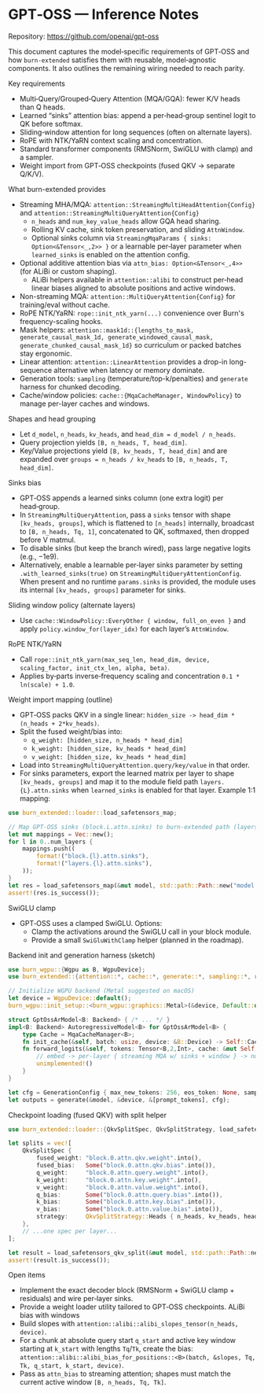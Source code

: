 # GPT‑OSS — Inference Notes

Repository: https://github.com/openai/gpt-oss

This document captures the model‑specific requirements of GPT‑OSS and how `burn‑extended` satisfies them with reusable, model‑agnostic components. It also outlines the remaining wiring needed to reach parity.

Key requirements
- Multi‑Query/Grouped‑Query Attention (MQA/GQA): fewer K/V heads than Q heads.
- Learned “sinks” attention bias: append a per‑head‑group sentinel logit to QK before softmax.
- Sliding‑window attention for long sequences (often on alternate layers).
- RoPE with NTK/YaRN context scaling and concentration.
- Standard transformer components (RMSNorm, SwiGLU with clamp) and a sampler.
- Weight import from GPT‑OSS checkpoints (fused QKV → separate Q/K/V).

What burn-extended provides
- Streaming MHA/MQA: `attention::StreamingMultiHeadAttention{Config}` and `attention::StreamingMultiQueryAttention{Config}`
  - `n_heads` and `num_key_value_heads` allow GQA head sharing.
  - Rolling KV cache, sink token preservation, and sliding `AttnWindow`.
  - Optional sinks column via `StreamingMqaParams { sinks: Option<&Tensor<_,2>> }` or a learnable per‑layer parameter when `learned_sinks` is enabled on the attention config.
- Optional additive attention bias via `attn_bias: Option<&Tensor<_,4>>` (for ALiBi or custom shaping).
  - ALiBi helpers available in `attention::alibi` to construct per‑head linear biases aligned to absolute positions and active windows.
- Non-streaming MQA: `attention::MultiQueryAttention{Config}` for training/eval without cache.
- RoPE NTK/YaRN: `rope::init_ntk_yarn(...)` convenience over Burn's frequency-scaling hooks.
- Mask helpers: `attention::mask1d::{lengths_to_mask, generate_causal_mask_1d, generate_windowed_causal_mask, generate_chunked_causal_mask_1d}` so curriculum or packed batches stay ergonomic.
- Linear attention: `attention::LinearAttention` provides a drop-in long-sequence alternative when latency or memory dominate.
- Generation tools: `sampling` (temperature/top-k/penalties) and `generate` harness for chunked decoding.
- Cache/window policies: `cache::{MqaCacheManager, WindowPolicy}` to manage per-layer caches and windows.

Shapes and head grouping
- Let `d_model`, `n_heads`, `kv_heads`, and `head_dim = d_model / n_heads`.
- Query projection yields `[B, n_heads, T, head_dim]`.
- Key/Value projections yield `[B, kv_heads, T, head_dim]` and are expanded over `groups = n_heads / kv_heads` to `[B, n_heads, T, head_dim]`.

Sinks bias
- GPT‑OSS appends a learned sinks column (one extra logit) per head‑group.
- In `StreamingMultiQueryAttention`, pass a `sinks` tensor with shape `[kv_heads, groups]`, which is flattened to `[n_heads]` internally, broadcast to `[B, n_heads, Tq, 1]`, concatenated to QK, softmaxed, then dropped before V matmul.
- To disable sinks (but keep the branch wired), pass large negative logits (e.g., −1e9).
- Alternatively, enable a learnable per‑layer sinks parameter by setting `.with_learned_sinks(true)` on `StreamingMultiQueryAttentionConfig`. When present and no runtime `params.sinks` is provided, the module uses its internal `[kv_heads, groups]` parameter for sinks.

Sliding window policy (alternate layers)
- Use `cache::WindowPolicy::EveryOther { window, full_on_even }` and apply `policy.window_for(layer_idx)` for each layer’s `AttnWindow`.

RoPE NTK/YaRN
- Call `rope::init_ntk_yarn(max_seq_len, head_dim, device, scaling_factor, init_ctx_len, alpha, beta)`.
- Applies by‑parts inverse‑frequency scaling and concentration `0.1 * ln(scale) + 1.0`.

Weight import mapping (outline)
- GPT‑OSS packs QKV in a single linear: `hidden_size -> head_dim * (n_heads + 2*kv_heads)`.
- Split the fused weight/bias into:
  - `q_weight: [hidden_size, n_heads * head_dim]`
  - `k_weight: [hidden_size, kv_heads * head_dim]`
  - `v_weight: [hidden_size, kv_heads * head_dim]`
- Load into `StreamingMultiQueryAttention.query/key/value` in that order.
- For sinks parameters, export the learned matrix per layer to shape `[kv_heads, groups]` and map it to the module field path `layers.{L}.attn.sinks` when `learned_sinks` is enabled for that layer. Example 1:1 mapping:

```rust
use burn_extended::loader::load_safetensors_map;

// Map GPT‑OSS sinks (block.L.attn.sinks) to burn-extended path (layers.L.attn.sinks)
let mut mappings = Vec::new();
for l in 0..num_layers {
    mappings.push((
        format!("block.{l}.attn.sinks"),
        format!("layers.{l}.attn.sinks"),
    ));
}
let res = load_safetensors_map(&mut model, std::path::Path::new("model.safetensors"), &mappings, /*from_pytorch*/ true, /*allow_partial*/ true, /*validate*/ false)?;
assert!(res.is_success());
```

SwiGLU clamp
- GPT‑OSS uses a clamped SwiGLU. Options:
  - Clamp the activations around the SwiGLU call in your block module.
  - Provide a small `SwiGluWithClamp` helper (planned in the roadmap).

Backend init and generation harness (sketch)
```rust
use burn_wgpu::{Wgpu as B, WgpuDevice};
use burn_extended::{attention::*, cache::*, generate::*, sampling::*, rope, loader};

// Initialize WGPU backend (Metal suggested on macOS)
let device = WgpuDevice::default();
burn_wgpu::init_setup::<burn_wgpu::graphics::Metal>(&device, Default::default());

struct GptOssArModel<B: Backend> { /* ... */ }
impl<B: Backend> AutoregressiveModel<B> for GptOssArModel<B> {
    type Cache = MqaCacheManager<B>;
    fn init_cache(&self, batch: usize, device: &B::Device) -> Self::Cache { /* allocate per-layer caches */ }
    fn forward_logits(&self, tokens: Tensor<B,2,Int>, cache: &mut Self::Cache, start_pos: usize, window: AttnWindow) -> Tensor<B,2> {
        // embed -> per-layer { streaming MQA w/ sinks + window } -> norm -> lm_head
        unimplemented!()
    }
}

let cfg = GenerationConfig { max_new_tokens: 256, eos_token: None, sampler: SamplerConfig { temperature: 0.8, top_k: Some(50), ..Default::default() }, window: AttnWindow::Window(4096) };
let outputs = generate(&model, &device, &[prompt_tokens], cfg);
```

Checkpoint loading (fused QKV) with split helper
```rust
use burn_extended::loader::{QkvSplitSpec, QkvSplitStrategy, load_safetensors_qkv_split};

let splits = vec![
    QkvSplitSpec {
        fused_weight: "block.0.attn.qkv.weight".into(),
        fused_bias:   Some("block.0.attn.qkv.bias".into()),
        q_weight:     "block.0.attn.query.weight".into(),
        k_weight:     "block.0.attn.key.weight".into(),
        v_weight:     "block.0.attn.value.weight".into(),
        q_bias:       Some("block.0.attn.query.bias".into()),
        k_bias:       Some("block.0.attn.key.bias".into()),
        v_bias:       Some("block.0.attn.value.bias".into()),
        strategy:     QkvSplitStrategy::Heads { n_heads, kv_heads, head_dim },
    },
    // ...one spec per layer...
];

let result = load_safetensors_qkv_split(&mut model, std::path::Path::new("model.safetensors"), &splits, /*from_pytorch*/ true, /*allow_partial*/ true, /*validate*/ false)?;
assert!(result.is_success());
```

Open items
- Implement the exact decoder block (RMSNorm + SwiGLU clamp + residuals) and wire per‑layer sinks.
- Provide a weight loader utility tailored to GPT‑OSS checkpoints.
ALiBi bias with windows
- Build slopes with `attention::alibi::alibi_slopes_tensor(n_heads, device)`.
- For a chunk at absolute query start `q_start` and active key window starting at `k_start` with lengths `Tq`/`Tk`, create the bias:
  `attention::alibi::alibi_bias_for_positions::<B>(batch, &slopes, Tq, Tk, q_start, k_start, device)`.
- Pass as `attn_bias` to streaming attention; shapes must match the current active window `[B, n_heads, Tq, Tk]`.
